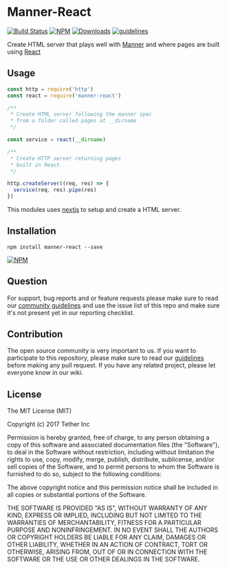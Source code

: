 # Manner-React

[![Build Status](https://travis-ci.org/tether/manner-react.svg?branch=master)](https://travis-ci.org/tether/manner-react)
[![NPM](https://img.shields.io/npm/v/manner-react.svg)](https://www.npmjs.com/package/manner-react)
[![Downloads](https://img.shields.io/npm/dm/manner-react.svg)](http://npm-stat.com/charts.html?package=manner-react)
[![guidelines](https://tether.github.io/contribution-guide/badge-guidelines.svg)](https://github.com/tether/contribution-guide)

Create HTML server that plays well with [Manner](https://github.com/tether/manner) and where pages are built using [React](https://github.com/facebook/react)

## Usage

```js
const http = require('http')
const react = require('manner-react')

/**
 * Create HTML server following the manner spec
 * from a folder called pages at __dirname
 */

const service = react(__dirname)

/**
 * Create HTTP server returning pages
 * built in React.
 */

http.createServer((req, res) => {
  service(req, res).pipe(res)
})
```

This modules uses [nextjs](https://github.com/zeit/next.js) to setup and create a HTML server.

## Installation

```shell
npm install manner-react --save
```

[![NPM](https://nodei.co/npm/manner-react.png)](https://nodei.co/npm/manner-react/)


## Question

For support, bug reports and or feature requests please make sure to read our
<a href="https://github.com/tether/contribution-guide/blob/master/community.md" target="_blank">community guidelines</a> and use the issue list of this repo and make sure it's not present yet in our reporting checklist.

## Contribution

The open source community is very important to us. If you want to participate to this repository, please make sure to read our <a href="https://github.com/tether/contribution-guide" target="_blank">guidelines</a> before making any pull request. If you have any related project, please let everyone know in our wiki.

## License

The MIT License (MIT)

Copyright (c) 2017 Tether Inc

Permission is hereby granted, free of charge, to any person obtaining a copy of this software and associated documentation files (the "Software"), to deal in the Software without restriction, including without limitation the rights to use, copy, modify, merge, publish, distribute, sublicense, and/or sell copies of the Software, and to permit persons to whom the Software is furnished to do so, subject to the following conditions:

The above copyright notice and this permission notice shall be included in all copies or substantial portions of the Software.

THE SOFTWARE IS PROVIDED "AS IS", WITHOUT WARRANTY OF ANY KIND, EXPRESS OR IMPLIED, INCLUDING BUT NOT LIMITED TO THE WARRANTIES OF MERCHANTABILITY, FITNESS FOR A PARTICULAR PURPOSE AND NONINFRINGEMENT. IN NO EVENT SHALL THE AUTHORS OR COPYRIGHT HOLDERS BE LIABLE FOR ANY CLAIM, DAMAGES OR OTHER LIABILITY, WHETHER IN AN ACTION OF CONTRACT, TORT OR OTHERWISE, ARISING FROM, OUT OF OR IN CONNECTION WITH THE SOFTWARE OR THE USE OR OTHER DEALINGS IN THE SOFTWARE.

